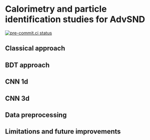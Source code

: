 # Calorimetry and particle identification studies for AdvSND

[![pre-commit.ci status](https://results.pre-commit.ci/badge/github/olantwin/calopid/main.svg)](https://results.pre-commit.ci/latest/github/olantwin/calopid/main)

## Classical approach

## BDT approach

## CNN 1d

## CNN 3d

## Data preprocessing

## Limitations and future improvements
